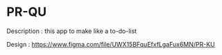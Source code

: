 # PR-QU

Description :
this app to make like a to-do-list 

Design :
https://www.figma.com/file/UWX15BFquEfxfLgaFux6MN/PR-KU
